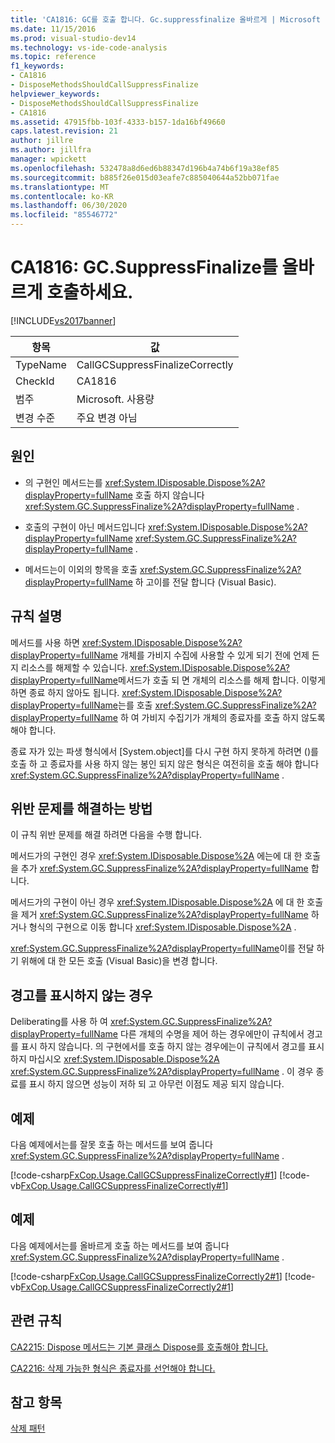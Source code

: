 ```yaml
---
title: 'CA1816: GC를 호출 합니다. Gc.suppressfinalize 올바르게 | Microsoft Docs'
ms.date: 11/15/2016
ms.prod: visual-studio-dev14
ms.technology: vs-ide-code-analysis
ms.topic: reference
f1_keywords:
- CA1816
- DisposeMethodsShouldCallSuppressFinalize
helpviewer_keywords:
- DisposeMethodsShouldCallSuppressFinalize
- CA1816
ms.assetid: 47915fbb-103f-4333-b157-1da16bf49660
caps.latest.revision: 21
author: jillre
ms.author: jillfra
manager: wpickett
ms.openlocfilehash: 532478a8d6ed6b88347d196b4a74b6f19a38ef85
ms.sourcegitcommit: b885f26e015d03eafe7c885040644a52bb071fae
ms.translationtype: MT
ms.contentlocale: ko-KR
ms.lasthandoff: 06/30/2020
ms.locfileid: "85546772"
---
```

# <a name="ca1816-call-gcsuppressfinalize-correctly"></a>CA1816: GC.SuppressFinalize를 올바르게 호출하세요.
[!INCLUDE[vs2017banner](../includes/vs2017banner.md)]

|항목|값|
|-|-|
|TypeName|CallGCSuppressFinalizeCorrectly|
|CheckId|CA1816|
|범주|Microsoft. 사용량|
|변경 수준|주요 변경 아님|

## <a name="cause"></a>원인

- 의 구현인 메서드는를 <xref:System.IDisposable.Dispose%2A?displayProperty=fullName> 호출 하지 않습니다 <xref:System.GC.SuppressFinalize%2A?displayProperty=fullName> .

- 호출의 구현이 아닌 메서드입니다 <xref:System.IDisposable.Dispose%2A?displayProperty=fullName> <xref:System.GC.SuppressFinalize%2A?displayProperty=fullName> .

- 메서드는이 이외의 항목을 호출 <xref:System.GC.SuppressFinalize%2A?displayProperty=fullName> 하 고이를 전달 합니다 (Visual Basic).

## <a name="rule-description"></a>규칙 설명
 메서드를 사용 하면 <xref:System.IDisposable.Dispose%2A?displayProperty=fullName> 개체를 가비지 수집에 사용할 수 있게 되기 전에 언제 든 지 리소스를 해제할 수 있습니다. <xref:System.IDisposable.Dispose%2A?displayProperty=fullName>메서드가 호출 되 면 개체의 리소스를 해제 합니다. 이렇게 하면 종료 하지 않아도 됩니다. <xref:System.IDisposable.Dispose%2A?displayProperty=fullName>는를 호출 <xref:System.GC.SuppressFinalize%2A?displayProperty=fullName> 하 여 가비지 수집기가 개체의 종료자를 호출 하지 않도록 해야 합니다.

 종료 자가 있는 파생 형식에서 [System.object]를 다시 구현 하지 못하게 하려면 (<!-- TODO: review code entity reference <xref:assetId:///System.IDisposable?qualifyHint=True&amp;autoUpgrade=False>  -->)를 호출 하 고 종료자를 사용 하지 않는 봉인 되지 않은 형식은 여전히을 호출 해야 합니다 <xref:System.GC.SuppressFinalize%2A?displayProperty=fullName> .

## <a name="how-to-fix-violations"></a>위반 문제를 해결하는 방법
 이 규칙 위반 문제를 해결 하려면 다음을 수행 합니다.

 메서드가의 구현인 경우 <xref:System.IDisposable.Dispose%2A> 에는에 대 한 호출을 추가 <xref:System.GC.SuppressFinalize%2A?displayProperty=fullName> 합니다.

 메서드가의 구현이 아닌 경우 <xref:System.IDisposable.Dispose%2A> 에 대 한 호출을 제거 <xref:System.GC.SuppressFinalize%2A?displayProperty=fullName> 하거나 형식의 구현으로 이동 합니다 <xref:System.IDisposable.Dispose%2A> .

 <xref:System.GC.SuppressFinalize%2A?displayProperty=fullName>이를 전달 하기 위해에 대 한 모든 호출 (Visual Basic)을 변경 합니다.

## <a name="when-to-suppress-warnings"></a>경고를 표시하지 않는 경우
 Deliberating를 사용 하 여 <xref:System.GC.SuppressFinalize%2A?displayProperty=fullName> 다른 개체의 수명을 제어 하는 경우에만이 규칙에서 경고를 표시 하지 않습니다. 의 구현에서를 호출 하지 않는 경우에는이 규칙에서 경고를 표시 하지 마십시오 <xref:System.IDisposable.Dispose%2A> <xref:System.GC.SuppressFinalize%2A?displayProperty=fullName> . 이 경우 종료를 표시 하지 않으면 성능이 저하 되 고 아무런 이점도 제공 되지 않습니다.

## <a name="example"></a>예제
 다음 예제에서는를 잘못 호출 하는 메서드를 보여 줍니다 <xref:System.GC.SuppressFinalize%2A?displayProperty=fullName> .

 [!code-csharp[FxCop.Usage.CallGCSuppressFinalizeCorrectly#1](../snippets/csharp/VS_Snippets_CodeAnalysis/FxCop.Usage.CallGCSuppressFinalizeCorrectly/CS/FxCop.Usage.CallGCSuppressFinalizeCorrectly.cs#1)]
 [!code-vb[FxCop.Usage.CallGCSuppressFinalizeCorrectly#1](../snippets/visualbasic/VS_Snippets_CodeAnalysis/FxCop.Usage.CallGCSuppressFinalizeCorrectly/VB/FxCop.Usage.CallGCSuppressFinalizeCorrectly.vb#1)]

## <a name="example"></a>예제
 다음 예제에서는를 올바르게 호출 하는 메서드를 보여 줍니다 <xref:System.GC.SuppressFinalize%2A?displayProperty=fullName> .

 [!code-csharp[FxCop.Usage.CallGCSuppressFinalizeCorrectly2#1](../snippets/csharp/VS_Snippets_CodeAnalysis/FxCop.Usage.CallGCSuppressFinalizeCorrectly2/CS/FxCop.Usage.CallGCSuppressFinalizeCorrectly2.cs#1)]
 [!code-vb[FxCop.Usage.CallGCSuppressFinalizeCorrectly2#1](../snippets/visualbasic/VS_Snippets_CodeAnalysis/FxCop.Usage.CallGCSuppressFinalizeCorrectly2/VB/FxCop.Usage.CallGCSuppressFinalizeCorrectly2.vb#1)]

## <a name="related-rules"></a>관련 규칙
 [CA2215: Dispose 메서드는 기본 클래스 Dispose를 호출해야 합니다.](../code-quality/ca2215-dispose-methods-should-call-base-class-dispose.md)

 [CA2216: 삭제 가능한 형식은 종료자를 선언해야 합니다.](../code-quality/ca2216-disposable-types-should-declare-finalizer.md)

## <a name="see-also"></a>참고 항목
 [삭제 패턴](https://msdn.microsoft.com/library/31a6c13b-d6a2-492b-9a9f-e5238c983bcb)
